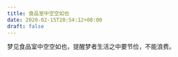 ```yaml
---
title: 食品室中空空如也
date: 2020-02-15T20:54:12+08:00
draft: false
---
```


梦见食品室中空空如也，提醒梦者生活之中要节俭，不能浪费。<br>
